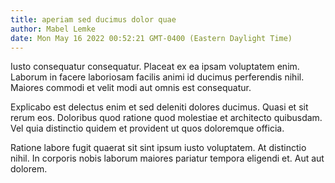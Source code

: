 ```yaml
---
title: aperiam sed ducimus dolor quae
author: Mabel Lemke
date: Mon May 16 2022 00:52:21 GMT-0400 (Eastern Daylight Time)
---
```

Iusto consequatur consequatur. Placeat ex ea ipsam voluptatem enim. Laborum in facere laboriosam facilis animi id ducimus perferendis nihil. Maiores commodi et velit modi aut omnis est consequatur.

 Explicabo est delectus enim et sed deleniti dolores ducimus. Quasi et sit rerum eos. Doloribus quod ratione quod molestiae et architecto quibusdam. Vel quia distinctio quidem et provident ut quos doloremque officia.

 Ratione labore fugit quaerat sit sint ipsum iusto voluptatem. At distinctio nihil. In corporis nobis laborum maiores pariatur tempora eligendi et. Aut aut dolorem.
